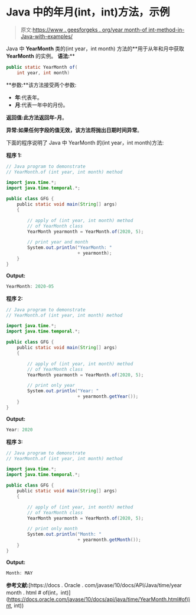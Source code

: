 # Java 中的年月(int，int)方法，示例

> 原文:[https://www . geesforgeks . org/year month-of int-method-in-Java-with-examples/](https://www.geeksforgeeks.org/yearmonth-ofint-int-method-in-java-with-examples/)

Java 中 **YearMonth** 类的(int year，int month) 方法的**用于从年和月中获取 **YearMonth** 的实例。
**语法:****

```java
public static YearMonth of(
    int year, int month)
```

**参数:**该方法接受两个参数:

*   **年**:代表年。
*   **月**:代表一年中的月份。

**返回值:**此方法返回**年-月**。

**异常:**如果任何字段的值无效，该方法将抛出**日期时间异常**。

下面的程序说明了 Java 中 YearMonth 的(int year，int month)方法:

**程序 1:**

```java
// Java program to demonstrate
// YearMonth.of (int year, int month) method

import java.time.*;
import java.time.temporal.*;

public class GFG {
    public static void main(String[] args)
    {

        // apply of (int year, int month) method
        // of YearMonth class
        YearMonth yearmonth = YearMonth.of(2020, 5);

        // print year and month
        System.out.println("YearMonth: "
                           + yearmonth);
    }
}
```

**Output:**

```java
YearMonth: 2020-05

```

**程序 2:**

```java
// Java program to demonstrate
// YearMonth.of (int year, int month) method

import java.time.*;
import java.time.temporal.*;

public class GFG {
    public static void main(String[] args)
    {

        // apply of (int year, int month) method
        // of YearMonth class
        YearMonth yearmonth = YearMonth.of(2020, 5);

        // print only year
        System.out.println("Year: "
                           + yearmonth.getYear());
    }
}
```

**Output:**

```java
Year: 2020

```

**程序 3:**

```java
// Java program to demonstrate
// YearMonth.of (int year, int month) method

import java.time.*;
import java.time.temporal.*;

public class GFG {
    public static void main(String[] args)
    {

        // apply of (int year, int month) method
        // of YearMonth class
        YearMonth yearmonth = YearMonth.of(2020, 5);

        // print only month
        System.out.println("Month: "
                           + yearmonth.getMonth());
    }
}
```

**Output:**

```java
Month: MAY

```

**参考文献:**[https://docs . Oracle . com/javase/10/docs/API/Java/time/year month . html # of(int，int)](https://docs.oracle.com/javase/10/docs/api/java/time/YearMonth.html#of(int, int))